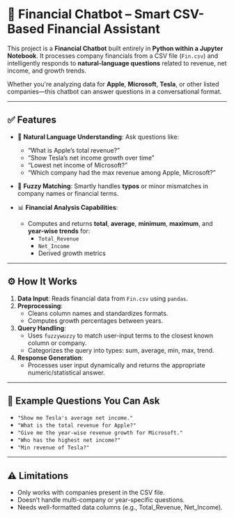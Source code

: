 # 📘 Financial Chatbot – Smart CSV-Based Financial Assistant

This project is a **Financial Chatbot** built entirely in **Python within a Jupyter Notebook**. It processes company financials from a CSV file (`Fin.csv`) and intelligently responds to **natural-language questions** related to revenue, net income, and growth trends.

Whether you're analyzing data for **Apple**, **Microsoft**, **Tesla**, or other listed companies—this chatbot can answer questions in a conversational format.

---

## ✅ Features

- 💬 **Natural Language Understanding**: Ask questions like:
  - “What is Apple’s total revenue?”
  - “Show Tesla’s net income growth over time”
  - “Lowest net income of Microsoft?”
  - “Which company had the max revenue among Apple, Microsoft?”

- 🔎 **Fuzzy Matching**: Smartly handles **typos** or minor mismatches in company names or financial terms.

- 📊 **Financial Analysis Capabilities**:
  - Computes and returns **total**, **average**, **minimum**, **maximum**, and **year-wise trends** for:
    - `Total_Revenue`
    - `Net_Income`
    - Derived growth metrics

---

## ⚙️ How It Works

1. **Data Input**: Reads financial data from `Fin.csv` using `pandas`.
2. **Preprocessing**:
   - Cleans column names and standardizes formats.
   - Computes growth percentages between years.
3. **Query Handling**:
   - Uses `fuzzywuzzy` to match user-input terms to the closest known column or company.
   - Categorizes the query into types: sum, average, min, max, trend.
4. **Response Generation**:
   - Processes user input dynamically and returns the appropriate numeric/statistical answer.

---

## 🧪 Example Questions You Can Ask

- `"Show me Tesla's average net income."`
- `"What is the total revenue for Apple?"`
- `"Give me the year-wise revenue growth for Microsoft."`
- `"Who has the highest net income?"`
- `"Min revenue of Tesla?"`

---
## ⚠️ Limitations
- Only works with companies present in the CSV file.
- Doesn’t handle multi-company or year-specific questions.
- Needs well-formatted data columns (e.g., Total_Revenue, Net_Income).
